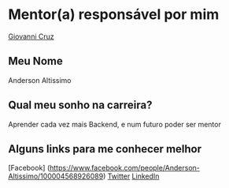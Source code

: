# Mentor(a) responsável por mim

[Giovanni Cruz](/mentors/profiles/giovannicruz97.md)

## Meu Nome

Anderson Altissimo

## Qual meu sonho na carreira?

Aprender cada vez mais Backend, e num futuro poder ser mentor

## Alguns links para me conhecer melhor

[Facebook] (https://www.facebook.com/people/Anderson-Altissimo/100004568926089)
[Twitter](https://twitter.com/ander_altissimo)
[LinkedIn](https://www.linkedin.com/in/andersonaltissimo/)